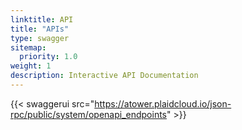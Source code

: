 ```yaml
---
linktitle: API
title: "APIs"
type: swagger
sitemap:
  priority: 1.0
weight: 1
description: Interactive API Documentation
---
```


{{< swaggerui src="https://atower.plaidcloud.io/json-rpc/public/system/openapi_endpoints" >}}
